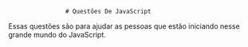                     # Questões De JavaScript
 
Essas questões são para ajudar as pessoas que estão iniciando nesse
                   grande mundo do JavaScript.